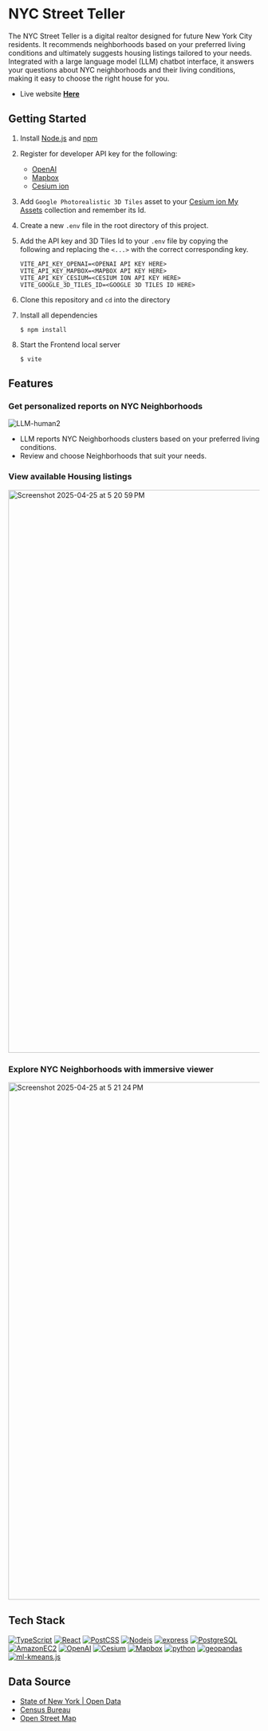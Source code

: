 # NYC Street Teller

The NYC Street Teller is a digital realtor designed for future New York City residents. It recommends neighborhoods based on your preferred living conditions and ultimately suggests housing listings tailored to your needs. Integrated with a large language model (LLM) chatbot interface, it answers your questions about NYC neighborhoods and their living conditions, making it easy to choose the right house for you.
<br/>
* Live website **[Here](https://street-teller.netlify.app/)**


## Getting Started

1. Install [Node.js](https://nodejs.org/en/download) and [npm](https://www.npmjs.com/get-npm) 

2. Register for developer API key for the following:
    * [OpenAI](https://platform.openai.com/docs/overview)
    * [Mapbox](https://www.mapbox.com/developers)
    * [Cesium ion](https://cesium.com/learn/ion/cesium-ion-access-tokens/)

3. Add `Google Photorealistic 3D Tiles` asset to your [Cesium ion My Assets](https://ion.cesium.com/assets/) collection and remember its Id. 

3. Create a new `.env` file in the root directory of this project.

5. Add the API key and 3D Tiles Id to your `.env` file by copying the following and replacing the `<...>` with the correct corresponding key.
    ```env
    VITE_API_KEY_OPENAI=<OPENAI API KEY HERE>
    VITE_API_KEY_MAPBOX=<MAPBOX API KEY HERE>
    VITE_API_KEY_CESIUM=<CESIUM ION API KEY HERE>
    VITE_GOOGLE_3D_TILES_ID=<GOOGLE 3D TILES ID HERE>
    ```
    
6. Clone this repository and `cd` into the directory
  
7. Install all dependencies

   ```console
   $ npm install
   ```
   
8. Start the Frontend local server

    ```console
    $ vite
    ```

## Features

### Get personalized reports on NYC Neighborhoods
![LLM-human2](https://github.com/user-attachments/assets/9467ad22-5104-4e91-aaa2-e89424f9ac4c)
* LLM reports NYC Neighborhoods clusters based on your preferred living conditions.
* Review and choose Neighborhoods that suit your needs.

### View available Housing listings
<img width="1129" alt="Screenshot 2025-04-25 at 5 20 59 PM" src="https://github.com/user-attachments/assets/01ccab04-ed8e-4011-9723-9e610bd71134" />

### Explore NYC Neighborhoods with immersive viewer
<img width="1038" alt="Screenshot 2025-04-25 at 5 21 24 PM" src="https://github.com/user-attachments/assets/3c1570bd-bfe0-4998-a355-fc36bfbedb19" />


## Tech Stack

<p>
  <a href="https://www.typescriptlang.org/" target="_blank" rel="noreferrer"><img alt="TypeScript" src="https://img.shields.io/badge/-TypeScript-007ACC?style=flat-square&logo=typescript&logoColor=white" /></a>
  <a href="https://react.dev/" target="_blank" rel="noreferrer"><img alt="React" src="https://img.shields.io/badge/-React-45b8d8?style=flat-square&logo=react&logoColor=white" /></a>
  <a href="https://postcss.org/" target="_blank" rel="noreferrer"><img alt="PostCSS" src="https://img.shields.io/badge/-PostCSS-DD3A0A?style=flat-square&logo=postcss&logoColor=white" /></a>
  <a href="https://nodejs.org/en" target="_blank" rel="noreferrer"><img alt="Nodejs" src="https://img.shields.io/badge/-Node.js-43853d?style=flat-square&logo=Node.js&logoColor=white" /></a>
  <a href="https://expressjs.com/" target="_blank" rel="noreferrer"><img alt="express" src="https://img.shields.io/badge/-Express.js-333333?style=flat-square&logo=express&logoColor=white" /></a>
  <a href="https://www.postgresql.org/" target="_blank" rel="noreferrer"><img alt="PostgreSQL" src="https://img.shields.io/badge/-PostgreSQL-4169E1?style=flat-square&logo=postgresql&logoColor=white" /></a>
  <a href="https://aws.amazon.com/pm/ec2/?trk=36c6da98-7b20-48fa-8225-4784bced9843&sc_channel=ps&ef_id=CjwKCAjwwqfABhBcEiwAZJjC3lPYvtsh_vuXDLKJ5y4pRHUYXYWp8PC23-6O7xW8elulfsaUJxF2WRoCk6QQAvD_BwE:G:s&s_kwcid=AL!4422!3!467723097970!e!!g!!amazon%20ec2!11198711716!118263955828&gbraid=0AAAAADjHtp9tiyXGXGbv66RTovGxBWNoj&gclid=CjwKCAjwwqfABhBcEiwAZJjC3lPYvtsh_vuXDLKJ5y4pRHUYXYWp8PC23-6O7xW8elulfsaUJxF2WRoCk6QQAvD_BwE" target="_blank" rel="noreferrer"><img alt="AmazonEC2" src="https://img.shields.io/badge/-Amazon EC2-FF9900?style=flat-square&logo=amazonec2&logoColor=white" /></a>
  <a href="https://platform.openai.com/docs/overview" target="_blank" rel="noreferrer"> <img alt="OpenAI" src="https://img.shields.io/badge/-OpenAI-412991?style=flat-square&logo=cesium&logoColor=white" /></a>
  <a href="https://cesium.com/" target="_blank" rel="noreferrer"> <img alt="Cesium" src="https://img.shields.io/badge/-Cesium-6CADDF?style=flat-square&logo=cesium&logoColor=white" /></a>
  <a href="https://www.mapbox.com/" target="_blank" rel="noreferrer"> <img alt="Mapbox" src="https://img.shields.io/badge/-Mapbox-333333?style=flat-square&logo=mapbox&logoColor=white" /></a>
  <a href="https://www.python.org/" target="_blank" rel="noreferrer"><img alt="python" src="https://img.shields.io/badge/-Python-3776AB?style=flat-square&logo=python&logoColor=white" /></a>
  <a href="https://geopandas.org/en/stable/" target="_blank" rel="noreferrer"> <img alt="geopandas" src="https://img.shields.io/badge/-GeoPandas-139C5A?style=flat-square&logo=geopandas&logoColor=white" /></a>
  <a href="https://www.npmjs.com/package/ml-kmeans" target="_blank" rel="noreferrer"><img alt="ml-kmeans.js" src="https://img.shields.io/badge/-ML kmeans.js-40AEF0?style=flat-square" /></a>
</p>

## Data Source

- [State of New York | Open Data](https://data.ny.gov/)
- [Census Bureau](https://www.census.gov/)
- [Open Street Map](https://www.openstreetmap.org/#map=5/38.01/-95.84)
